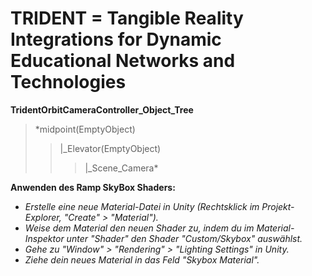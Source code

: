 # **TRIDENT = Tangible Reality Integrations for Dynamic Educational Networks and Technologies**

**TridentOrbitCameraController_Object_Tree**

>*midpoint(EmptyObject)
>>|_Elevator(EmptyObject)
>>>|_Scene_Camera*

**Anwenden des Ramp SkyBox Shaders:**
- *Erstelle eine neue Material-Datei in Unity (Rechtsklick im Projekt-Explorer, "Create" > "Material").*
- *Weise dem Material den neuen Shader zu, indem du im Material-Inspektor unter "Shader" den Shader "Custom/Skybox" auswählst.*
- *Gehe zu "Window" > "Rendering" > "Lighting Settings" in Unity.*
- *Ziehe dein neues Material in das Feld "Skybox Material".*
